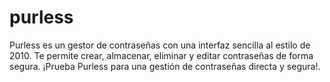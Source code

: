 # purless

Purless es un gestor de contraseñas con una interfaz sencilla al estilo de 2010. Te permite crear, almacenar, eliminar y editar contraseñas de forma segura.  ¡Prueba Purless para una gestión de contraseñas directa y segura!.